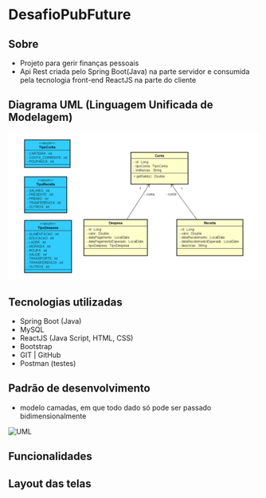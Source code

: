 # DesafioPubFuture

## Sobre
- Projeto para gerir finanças pessoais
- Api Rest criada pelo Spring Boot(Java) na parte servidor e consumida pela tecnologia front-end ReactJS na parte do cliente

## Diagrama UML (Linguagem Unificada de Modelagem)

![UML](https://github.com/Bruno-ferrariv/DesafioPubFuture/blob/main/imagens/UML.PNG)

## Tecnologias utilizadas

- Spring Boot (Java)
- MySQL
- ReactJS (Java Script, HTML, CSS)
- Bootstrap
- GIT | GitHub
- Postman (testes)

## Padrão de desenvolvimento
- modelo camadas, em que todo dado só pode ser passado bidimensionalmente

![UML](https://github.com/Bruno-ferrariv/DesafioPubFuture/blob/main/imagens/padr%C3%A3o%20camadas.png)

## Funcionalidades


## Layout das telas



